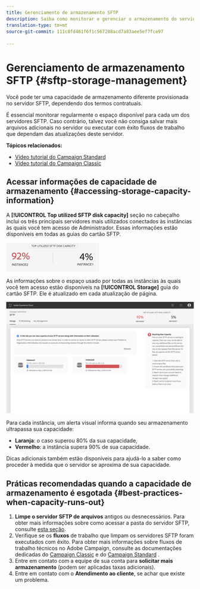 ```yaml
---
title: Gerenciamento de armazenamento SFTP
description: Saiba como monitorar e gerenciar o armazenamento do servidor SFTP
translation-type: tm+mt
source-git-commit: 111c8fd461f6f1c567288acd7a83aee5ef7fce97

---
```



# Gerenciamento de armazenamento SFTP {#sftp-storage-management}

Você pode ter uma capacidade de armazenamento diferente provisionada no servidor SFTP, dependendo dos termos contratuais.

É essencial monitorar regularmente o espaço disponível para cada um dos servidores SFTP. Caso contrário, talvez você não consiga salvar mais arquivos adicionais no servidor ou executar com êxito fluxos de trabalho que dependam das atualizações deste servidor.

**Tópicos relacionados:**

* [Vídeo tutorial do Campaign Standard](https://docs.adobe.com/content/help/en/campaign-learn/campaign-standard-tutorials/administrating/control-panel/managing-sftp-servers.html)
* [Vídeo tutorial do Campaign Classic](https://docs.adobe.com/content/help/en/campaign-learn/campaign-classic-tutorials/administrating/control-panel-acc/managing-sftp-servers.html)

## Acessar informações de capacidade de armazenamento {#accessing-storage-capacity-information}

A **[!UICONTROL Top utilized SFTP disk capacity]** seção no cabeçalho inclui os três principais servidores mais utilizados conectados às instâncias às quais você tem acesso de Administrador. Essas informações estão disponíveis em todas as guias do cartão SFTP.

![](assets/control_panel_topspaceNEW.png)

As informações sobre o espaço usado por todas as instâncias às quais você tem acesso estão disponíveis na **[!UICONTROL Storage]** guia do cartão SFTP. Ele é atualizado em cada atualização de página.

![](assets/control_panel_spaceNEW.png)

Para cada instância, um alerta visual informa quando seu armazenamento ultrapassa sua capacidade:

* **Laranja**: o caso superou 80% da sua capacidade,
* **Vermelho**: a instância supera 90% de sua capacidade.

Dicas adicionais também estão disponíveis para ajudá-lo a saber como proceder à medida que o servidor se aproxima de sua capacidade.

## Práticas recomendadas quando a capacidade de armazenamento é esgotada {#best-practices-when-capacity-runs-out}

1. **Limpe o servidor SFTP de arquivos** antigos ou desnecessários. Para obter mais informações sobre como acessar a pasta do servidor SFTP, consulte [esta seção](../../sftp/using/logging-into-sftp-server.md).
1. Verifique se os **fluxos** de trabalho que limpam os servidores SFTP foram executados com êxito. Para obter mais informações sobre fluxos de trabalho técnicos no Adobe Campaign, consulte as documentações dedicadas do [Campaign Classic](https://docs.campaign.adobe.com/doc/AC/en/WKF__General_operation_Building_a_workflow.html#Technical_workflows) e do [Campaign Standard](https://helpx.adobe.com/campaign/standard/administration/using/technical-workflows.html) .
1. Entre em contato com a equipe de sua conta para **solicitar mais armazenamento** (podem ser aplicadas taxas adicionais).
1. Entre em contato com o **Atendimento ao cliente**, se achar que existe um problema.
